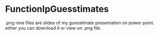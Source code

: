# FunctionIpGuesstimates
.png nine files are slides of my guesstimate presentation on power point.
either you can download it or view on .png file.
